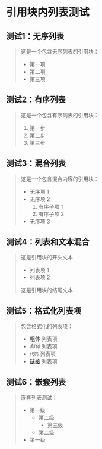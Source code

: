 # 引用块内列表测试

## 测试1：无序列表

> 这是一个包含无序列表的引用块：
> 
> - 第一项
> - 第二项
> - 第三项

## 测试2：有序列表

> 这是一个包含有序列表的引用块：
> 
> 1. 第一步
> 2. 第二步
> 3. 第三步

## 测试3：混合列表

> 这是一个包含混合内容的引用块：
> 
> - 无序项 1
> - 无序项 2
>   1. 有序子项 1
>   2. 有序子项 2
> - 无序项 3

## 测试4：列表和文本混合

> 这是引用块的开头文本
> 
> - 列表项 1
> - 列表项 2
> 
> 这是引用块的结尾文本

## 测试5：格式化列表项

> 包含格式化的列表项：
> 
> - **粗体** 列表项
> - *斜体* 列表项
> - `代码` 列表项
> - [链接](https://github.com) 列表项

## 测试6：嵌套列表

> 嵌套列表测试：
> 
> - 第一级
>   - 第二级
>     - 第三级
>   - 第二级
> - 第一级
